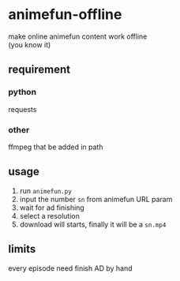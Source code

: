 # animefun-offline
make online animefun content work offline  
(you know it)

## requirement
### python
requests
### other
ffmpeg that be added in path

## usage
1. run `animefun.py`
2. input the number `sn` from animefun URL param
3. wait for ad finishing
4. select a resolution  
5. download will starts, finally it will be a `sn.mp4`

## limits
every episode need finish AD by hand
